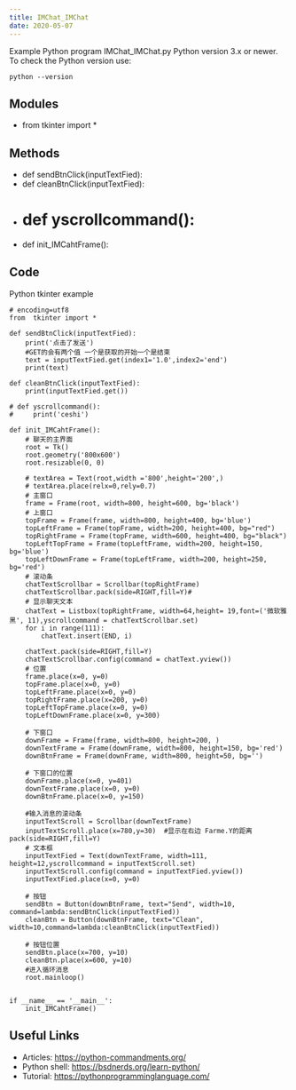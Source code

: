 ```yaml
---
title: IMChat_IMChat
date: 2020-05-07
---
```

Example Python program IMChat_IMChat.py
Python version 3.x or newer.
To check the Python version use:

    python --version

## Modules

* from  tkinter import *

## Methods

* def sendBtnClick(inputTextFied):
* def cleanBtnClick(inputTextFied):
* # def yscrollcommand():
* def init_IMCahtFrame():

## Code

Python tkinter example

    # encoding=utf8
    from  tkinter import *
    
    def sendBtnClick(inputTextFied):
        print('点击了发送')
        #GET的会有两个值 一个是获取的开始一个是结束
        text = inputTextFied.get(index1='1.0',index2='end')
        print(text)
    
    def cleanBtnClick(inputTextFied):
        print(inputTextFied.get())
    
    # def yscrollcommand():
    #     print('ceshi')
    
    def init_IMCahtFrame():
        # 聊天的主界面
        root = Tk()
        root.geometry('800x600')
        root.resizable(0, 0)
    
        # textArea = Text(root,width ='800',height='200',)
        # textArea.place(relx=0,rely=0.7)
        # 主窗口
        frame = Frame(root, width=800, height=600, bg='black')
        # 上窗口
        topFrame = Frame(frame, width=800, height=400, bg='blue')
        topLeftFrame = Frame(topFrame, width=200, height=400, bg="red")
        topRightFrame = Frame(topFrame, width=600, height=400, bg="black")
        topLeftTopFrame = Frame(topLeftFrame, width=200, height=150, bg='blue')
        topLeftDownFrame = Frame(topLeftFrame, width=200, height=250, bg='red')
        # 滚动条
        chatTextScrollbar = Scrollbar(topRightFrame)
        chatTextScrollbar.pack(side=RIGHT,fill=Y)#
        # 显示聊天文本
        chatText = Listbox(topRightFrame, width=64,height= 19,font=('微软雅黑', 11),yscrollcommand = chatTextScrollbar.set)
        for i in range(111):
            chatText.insert(END, i)
    
        chatText.pack(side=RIGHT,fill=Y)
        chatTextScrollbar.config(command = chatText.yview())
        # 位置
        frame.place(x=0, y=0)
        topFrame.place(x=0, y=0)
        topLeftFrame.place(x=0, y=0)
        topRightFrame.place(x=200, y=0)
        topLeftTopFrame.place(x=0, y=0)
        topLeftDownFrame.place(x=0, y=300)
    
        # 下窗口
        downFrame = Frame(frame, width=800, height=200, )
        downTextFrame = Frame(downFrame, width=800, height=150, bg='red')
        downBtnFrame = Frame(downFrame, width=800, height=50, bg='')
    
        # 下窗口的位置
        downFrame.place(x=0, y=401)
        downTextFrame.place(x=0, y=0)
        downBtnFrame.place(x=0, y=150)
    
        #输入消息的滚动条
        inputTextScroll = Scrollbar(downTextFrame)
        inputTextScroll.place(x=780,y=30)  #显示在右边 Farme.Y的距离pack(side=RIGHT,fill=Y)
        # 文本框
        inputTextFied = Text(downTextFrame, width=111, height=12,yscrollcommand = inputTextScroll.set)
        inputTextScroll.config(command = inputTextFied.yview())
        inputTextFied.place(x=0, y=0)
    
        # 按钮
        sendBtn = Button(downBtnFrame, text="Send", width=10, command=lambda:sendBtnClick(inputTextFied))
        cleanBtn = Button(downBtnFrame, text="Clean", width=10,command=lambda:cleanBtnClick(inputTextFied))
    
        # 按钮位置
        sendBtn.place(x=700, y=10)
        cleanBtn.place(x=600, y=10)
        #进入循环消息
        root.mainloop()
    
    
    if __name__ == '__main__':
        init_IMCahtFrame()

## Useful Links

- Articles: https://python-commandments.org/
- Python shell: https://bsdnerds.org/learn-python/
- Tutorial: https://pythonprogramminglanguage.com/
